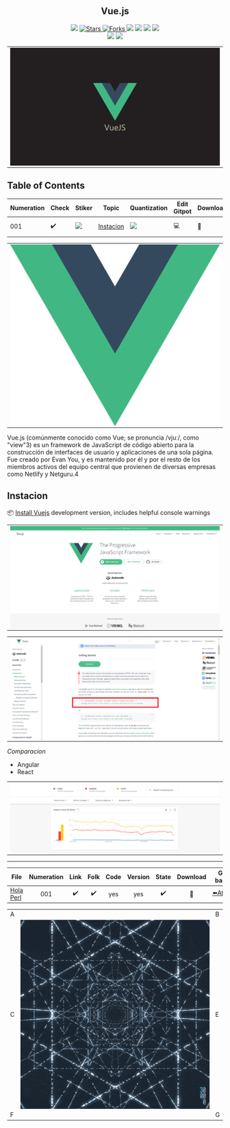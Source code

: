 <h2 align="center"> Vue.js </h2>
<!-- https://shields.io/ -->

<p align="center">
  
  </a>
    <img src="https://img.shields.io/github/languages/top/BrianMarquez3/Vue.js-Training?color=green">
  </a>
  <a href="https://github.com/BrianMarquez3/PVue.js-Training/stargazers">
    <img src="https://img.shields.io/github/stars/BrianMarquez3/Vue.js-Training.svg?style=flat" alt="Stars">
  </a>
  <a href="https://github.com/BrianMarquez3/Vue.js-Training/network">
    <img src="https://img.shields.io/github/forks/BrianMarquez3/Vue.js-Training.svg?style=flat" alt="Forks">
  </a>
    <img src="https://img.shields.io/github/v/tag/BrianMarquez3/Vue.js-Training?color=green&label=Version&logo=vue.js">
  </a>
  </a>
    <img src="https://img.shields.io/github/languages/code-size/BrianMarquez3/Vue.js-Training">
  </a>
  </a>
    <img src="https://img.shields.io/github/downloads/BrianMarquez3/Vue.js-Training/total?color=green">
  </a>
  </a>
   <a href="https://github.com/BrianMarquez3/Vue.js-Training/network">
    <img src="https://img.shields.io/badge/Plataform-Windows-blue">
  </a><br>
  <img src="https://img.shields.io/github/last-commit/BrianMarquez3/Vue.js-Training?color=darkgreen&style=for-the-badge">
  <img src="https://img.shields.io/github/languages/count/BrianMarquez3/Vue.js-Training?style=for-the-badge">
</P>

<table align="center">
  <tr>
    <td align="center" style="padding=0;width=50%;">
      <img align="center" style="padding=0;" src="./images/vue.png" />
    </td>
  </tr>
</table>



## Table of Contents

| Numeration   | Check       | Stiker        |    Topic      |   Quantization   |    Edit Gitpot    |    Downloads    |  link  |
| ------------ |-------------|-------------- |----------------- |------------------ |---------------- |-------------- |------------- |
|  001   |:heavy_check_mark: |<img src="https://media.giphy.com/media/VgGthkhUvGgOit7Y9i/giphy.gif" width="25px"> | [Instacion](#Instacion)   | <img src="https://media.giphy.com/media/l4FGIO2vCfJkakBtC/giphy.gif" width="25px">     | 💻 | 💾 | [ ⬅️ back](https://github.com/BrianMarquez3)| 

<table align="center">
  <tr>
    <td align="center" style="padding=0;width=20%;">
      <img align="center" style="padding=0;" src="./images/logo.png" />
    </td>
  </tr>
</table>

<p>Vue.js (comúnmente conocido como Vue; se pronuncia /vjuː/, como "view"3​) es un framework de JavaScript de código abierto para la construcción de interfaces de usuario y aplicaciones de una sola página. Fue creado por Evan You, y es mantenido por él y por el resto de los miembros activos del equipo central que provienen de diversas empresas como Netlify y Netguru.4</p>


## Instacion

📦 [Install Vuejs](https://vuejs.org/v2/guide/) development version, includes helpful console warnings<br>


<table align="center">
  <tr>
    <td align="center" style="padding=0;width=20%;">
      <img align="center" style="padding=0;" src="./images/install.png" />
    </td>
  </tr>
</table>

<table align="center">
  <tr>
    <td align="center" style="padding=0;width=20%;">
      <img align="center" style="padding=0;" src="./images/install2.png" />
    </td>
  </tr>
</table>


_Comparacion_

- Angular
- React

<table align="center">
  <tr>
    <td align="center" style="padding=0;width=20%;">
      <img align="center" style="padding=0;" src="./images/comparar.png" />
    </td>
  </tr>
</table>

---

| File                       | Numeration  | Link        |    Folk     |  Code       | Version     | State       | Download    |  Go back    |
|----------------------------|:-----------:|:-----------:|:-----------:|:-----------:|:-----------:|:-----------:|:-----------:|:-----------:|
| [Hola Perl](https://github.com/BrianMarquez3/Perl-Course/tree/main/001%20PrimerScript)  | 001 | ✔️  | ✔️ | yes | yes | ✔️ | 💾 | [⬅️Atras](#Table-of-Contents)


 <table align="center">
    <tr>
      <td colspan="3">A</td>
        <td>B</td>
      </tr>
      <tr>
        <td>C</td>
      <td colspan="2"><img align="center" style="padding=0;" src="./images/start.gif" /></td>
        <td>E</td>
      </tr>
      <tr>
      <td colspan="3">F</td>
        <td>G</td>
    </tr>
</table>
